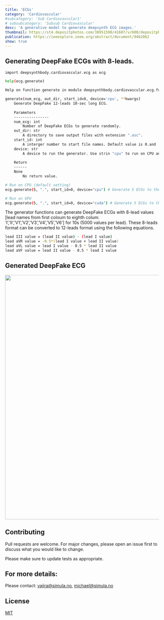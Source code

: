 ```yaml
---
title: 'ECGs'
category: 'Cardiovascular'
#subcategory: 'Sub Cardiovascular1'
# subsubcategory: 'Subsub Cardiovascular'
desc: 'A generative model to generate deepsynth ECG images.'
thumbnail: https://st4.depositphotos.com/38951590/41607/v/600/depositphotos_416070486-stock-illustration-heart-beat-black-background.jpg
publication: https://ieeexplore.ieee.org/abstract/document/9462062
show: true
---
```


## Generating DeepFake ECGs with 8-leads.

```bash
import deepsynthbody.cardiovascular.ecg as ecg

help(ecg.generate)

Help on function generate in module deepsynthbody.cardiovascular.ecg.functions:

generate(num_ecg, out_dir, start_id=0, device='cpu', **kwargs)
    Generate DeepFake 12-leads 10-sec long ECG.
    
    Parameters
    ----------------
    num_ecg: int
        Number of DeepFake ECGs to generate randomly.
    out_dir: str
        A directory to save output files with extension ".asc". 
    start_id: int 
        A interger number to start file names. Default value is 0.and
    device: str
        A device to run the generator. Use strin "cpu" to run on CPU and "cuda" to run on a GPU. 
    
    Return
    ------
    None
        No return value.

# Run on CPU (default setting)
ecg.generate(5, ".", start_id=0, device="cpu") # Generate 5 ECGs to the current folder starting from id=0

# Run on GPU 
ecg.generate(5, ".", start_id=0, device="cuda") # Generate 5 ECGs to the current folder starting from id=0
```
The generator functions can generate DeepFake ECGs with 8-lead values [lead names from first coloum to eighth colum: ‘I’,’II’,’V1’,’V2’,’V3’,’V4’,’V5’,’V6’] for 10s (5000 values per lead). These 8-leads format can be converted to 12-leads format using the following equations.

```bash
lead III value = (lead II value) - (lead I value)
lead aVR value = -0.5*(lead I value + lead II value)
lead aVL value = lead I value - 0.5 * lead II value
lead aVF value = lead II value - 0.5 * lead I value
```

## Generated DeepFake ECG
<img src="https://deepsynthbody.org/images/ecg_fake.png" width="800" />

## Contributing
Pull requests are welcome. For major changes, please open an issue first to discuss what you would like to change.

Please make sure to update tests as appropriate.

## For more details: 
Please contact: vajira@simula.no, michael@simula.no

## License
[MIT](https://choosealicense.com/licenses/mit/)